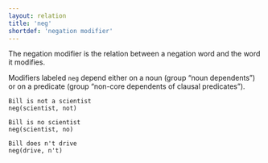 ```yaml
---
layout: relation
title: 'neg'
shortdef: 'negation modifier'
---
```


The negation modifier is the relation between a negation word and the
word it modifies.

Modifiers labeled `neg` depend either on a noun (group “noun
dependents”) or on a predicate (group “non-core dependents of clausal
predicates”).

~~~ sdparse
Bill is not a scientist
neg(scientist, not)
~~~

~~~ sdparse
Bill is no scientist
neg(scientist, no)
~~~

~~~ sdparse
Bill does n't drive
neg(drive, n't)
~~~
